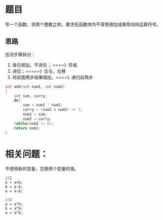 # 题目
写一个函数，求两个整数之和，要求在函数体内不得使用加减乘除四则运算符号。

## 思路

加法步骤拆分：
1. 各位相加，不进位； ====》异或
2. 进位；=====》位与，左移
3. 将前面两步结果相加。====》递归前两步

```c
int add(int num1, int num2)
{
    int sum, carry;
    do{
        sum = num1 ^ num2;
        carry = (num1 & num2) << 1;
        num1 = sum;
        num2 = carry;
    }while(num2 != 0);
    return num1;
}
```


# 相关问题：
不使用新的变量，交换两个变量的值。
```
//1
a = a+b;
b = a-b;
a = a-b;

//2
a = a^b;
b = a^b;
a = a^b;
```
